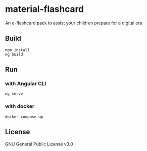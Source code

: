 # material-flashcard
An e-flashcard pack to assist your children prepare for a digital era

## Build
```
npm install
ng build
```

## Run

### with Angular CLI
`ng serve`

### with docker
`docker-compose up`


## License
GNU General Public License v3.0